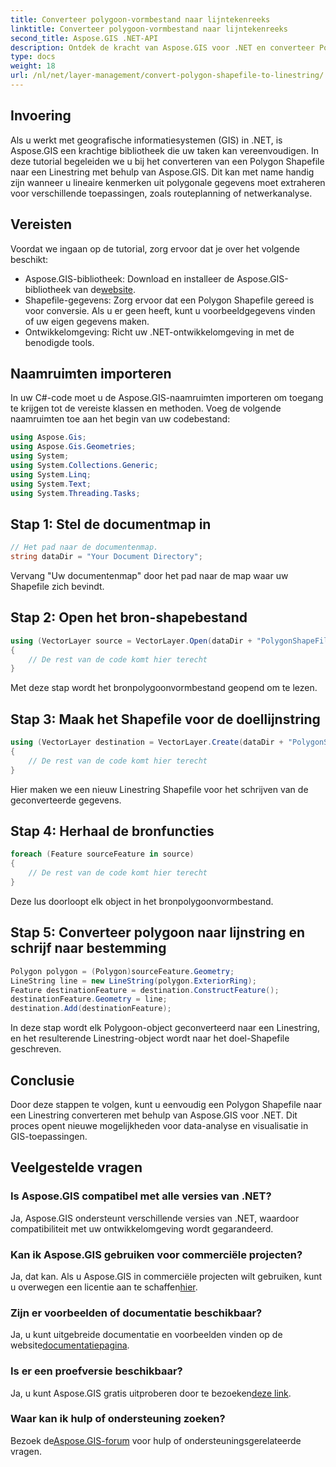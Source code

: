 ```yaml
---
title: Converteer polygoon-vormbestand naar lijntekenreeks
linktitle: Converteer polygoon-vormbestand naar lijntekenreeks
second_title: Aspose.GIS .NET-API
description: Ontdek de kracht van Aspose.GIS voor .NET en converteer Polygon Shape-bestanden moeiteloos naar Linestrings. Geef vandaag nog uw GIS-ontwikkeling een boost!
type: docs
weight: 18
url: /nl/net/layer-management/convert-polygon-shapefile-to-linestring/
---
```

## Invoering
Als u werkt met geografische informatiesystemen (GIS) in .NET, is Aspose.GIS een krachtige bibliotheek die uw taken kan vereenvoudigen. In deze tutorial begeleiden we u bij het converteren van een Polygon Shapefile naar een Linestring met behulp van Aspose.GIS. Dit kan met name handig zijn wanneer u lineaire kenmerken uit polygonale gegevens moet extraheren voor verschillende toepassingen, zoals routeplanning of netwerkanalyse.
## Vereisten
Voordat we ingaan op de tutorial, zorg ervoor dat je over het volgende beschikt:
-  Aspose.GIS-bibliotheek: Download en installeer de Aspose.GIS-bibliotheek van de[website](https://releases.aspose.com/gis/net/).
- Shapefile-gegevens: Zorg ervoor dat een Polygon Shapefile gereed is voor conversie. Als u er geen heeft, kunt u voorbeeldgegevens vinden of uw eigen gegevens maken.
- Ontwikkelomgeving: Richt uw .NET-ontwikkelomgeving in met de benodigde tools.
## Naamruimten importeren
In uw C#-code moet u de Aspose.GIS-naamruimten importeren om toegang te krijgen tot de vereiste klassen en methoden. Voeg de volgende naamruimten toe aan het begin van uw codebestand:
```csharp
using Aspose.Gis;
using Aspose.Gis.Geometries;
using System;
using System.Collections.Generic;
using System.Linq;
using System.Text;
using System.Threading.Tasks;
```
## Stap 1: Stel de documentmap in
```csharp
// Het pad naar de documentenmap.
string dataDir = "Your Document Directory";
```
Vervang "Uw documentenmap" door het pad naar de map waar uw Shapefile zich bevindt.
## Stap 2: Open het bron-shapebestand
```csharp
using (VectorLayer source = VectorLayer.Open(dataDir + "PolygonShapeFile.shp", Drivers.Shapefile))
{
    // De rest van de code komt hier terecht
}
```
Met deze stap wordt het bronpolygoonvormbestand geopend om te lezen.
## Stap 3: Maak het Shapefile voor de doellijnstring
```csharp
using (VectorLayer destination = VectorLayer.Create(dataDir + "PolygonShapeFileToLineShapeFile_out.shp", Drivers.Shapefile))
{
    // De rest van de code komt hier terecht
}
```
Hier maken we een nieuw Linestring Shapefile voor het schrijven van de geconverteerde gegevens.
## Stap 4: Herhaal de bronfuncties
```csharp
foreach (Feature sourceFeature in source)
{
    // De rest van de code komt hier terecht
}
```
Deze lus doorloopt elk object in het bronpolygoonvormbestand.
## Stap 5: Converteer polygoon naar lijnstring en schrijf naar bestemming
```csharp
Polygon polygon = (Polygon)sourceFeature.Geometry;
LineString line = new LineString(polygon.ExteriorRing);
Feature destinationFeature = destination.ConstructFeature();
destinationFeature.Geometry = line;
destination.Add(destinationFeature);
```
In deze stap wordt elk Polygoon-object geconverteerd naar een Linestring, en het resulterende Linestring-object wordt naar het doel-Shapefile geschreven.
## Conclusie
Door deze stappen te volgen, kunt u eenvoudig een Polygon Shapefile naar een Linestring converteren met behulp van Aspose.GIS voor .NET. Dit proces opent nieuwe mogelijkheden voor data-analyse en visualisatie in GIS-toepassingen.

## Veelgestelde vragen
### Is Aspose.GIS compatibel met alle versies van .NET?
Ja, Aspose.GIS ondersteunt verschillende versies van .NET, waardoor compatibiliteit met uw ontwikkelomgeving wordt gegarandeerd.
### Kan ik Aspose.GIS gebruiken voor commerciële projecten?
 Ja, dat kan. Als u Aspose.GIS in commerciële projecten wilt gebruiken, kunt u overwegen een licentie aan te schaffen[hier](https://purchase.aspose.com/buy).
### Zijn er voorbeelden of documentatie beschikbaar?
 Ja, u kunt uitgebreide documentatie en voorbeelden vinden op de website[documentatiepagina](https://reference.aspose.com/gis/net/).
### Is er een proefversie beschikbaar?
 Ja, u kunt Aspose.GIS gratis uitproberen door te bezoeken[deze link](https://releases.aspose.com/).
### Waar kan ik hulp of ondersteuning zoeken?
 Bezoek de[Aspose.GIS-forum](https://forum.aspose.com/c/gis/33) voor hulp of ondersteuningsgerelateerde vragen.